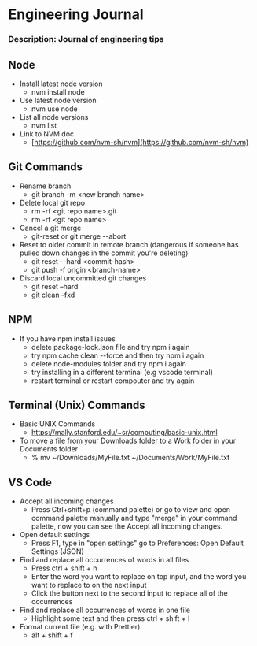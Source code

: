 # Engineering Journal

### Description: Journal of engineering tips

## Node

*   Install latest node version
    *   nvm install node
*   Use latest node version
    *   nvm use node
*   List all node versions
    *   nvm list
*   Link to NVM doc
    *   [https://github.com/nvm-sh/nvm](https://github.com/nvm-sh/nvm)

## Git Commands

*   Rename branch
    *   git branch -m \<new branch name>
*   Delete local git repo
    *   rm -rf \<git repo name>.git
    *   rm -rf \<git repo name>
*   Cancel a git merge
    *   git-reset or git merge --abort
*   Reset to older commit in remote branch (dangerous if someone has pulled down changes in the commit you're deleting)
    *   git reset --hard \<commit-hash>
    *   git push -f origin \<branch-name>
*   Discard local uncommitted git changes
    *   git reset –hard
    *   git clean -fxd

## NPM

*   If you have npm install issues
    *   delete package-lock.json file and try npm i again
    *   try npm cache clean --force and then try npm i again
    *   delete node-modules folder and try npm i again
    *   try installing in a different terminal (e.g vscode terminal)
    *   restart terminal or restart compouter and try again

## Terminal (Unix) Commands

*   Basic UNIX Commands
    *   https://mally.stanford.edu/~sr/computing/basic-unix.html
*   To move a file from your Downloads folder to a Work folder in your Documents folder
    *   % mv ~/Downloads/MyFile.txt ~/Documents/Work/MyFile.txt

## VS Code

*   Accept all incoming changes
    *   Press Ctrl+shift+p (command palette) or go to view and open command palette manually and type "merge" in your command palette, now you can see the Accept all incoming changes.
*   Open default settings
    *   Press F1, type in "open settings" go to Preferences: Open Default Settings (JSON)
*   Find and replace all occurrences of words in all files
    *   Press ctrl + shift + h
    *   Enter the word you want to replace on top input, and the word you want to replace to on the next input
    *   Click the button next to the second input to replace all of the occurrences
*   Find and replace all occurrences of words in one file
    *   Highlight some text and then press ctrl + shift + l
*   Format current file (e.g. with Prettier)
    *   alt + shift + f
